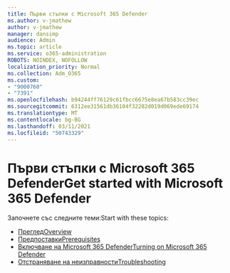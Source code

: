```yaml
---
title: Първи стъпки с Microsoft 365 Defender
ms.author: v-jmathew
author: v-jmathew
manager: dansimp
audience: Admin
ms.topic: article
ms.service: o365-administration
ROBOTS: NOINDEX, NOFOLLOW
localization_priority: Normal
ms.collection: Adm_O365
ms.custom:
- "9000760"
- "7391"
ms.openlocfilehash: b94244ff76129c61fbcc6675e8ea67b583cc39ec
ms.sourcegitcommit: 6312ee31561db36104f32282d019d069ede69174
ms.translationtype: MT
ms.contentlocale: bg-BG
ms.lasthandoff: 03/11/2021
ms.locfileid: "50743329"
---
```

# <a name="get-started-with-microsoft-365-defender"></a><span data-ttu-id="90ce0-102">Първи стъпки с Microsoft 365 Defender</span><span class="sxs-lookup"><span data-stu-id="90ce0-102">Get started with Microsoft 365 Defender</span></span>

<span data-ttu-id="90ce0-103">Започнете със следните теми:</span><span class="sxs-lookup"><span data-stu-id="90ce0-103">Start with these topics:</span></span>

- [<span data-ttu-id="90ce0-104">Преглед</span><span class="sxs-lookup"><span data-stu-id="90ce0-104">Overview</span></span>](https://docs.microsoft.com/microsoft-365/security/mtp/microsoft-threat-protection)
- [<span data-ttu-id="90ce0-105">Предпоставки</span><span class="sxs-lookup"><span data-stu-id="90ce0-105">Prerequisites</span></span>](https://docs.microsoft.com/microsoft-365/security/mtp/prerequisites)
- [<span data-ttu-id="90ce0-106">Включване на Microsoft 365 Defender</span><span class="sxs-lookup"><span data-stu-id="90ce0-106">Turning on Microsoft 365 Defender</span></span>](https://docs.microsoft.com/microsoft-365/security/mtp/mtp-enable)
- [<span data-ttu-id="90ce0-107">Отстраняване на неизправности</span><span class="sxs-lookup"><span data-stu-id="90ce0-107">Troubleshooting</span></span>](https://docs.microsoft.com/microsoft-365/security/mtp/troubleshoot)
